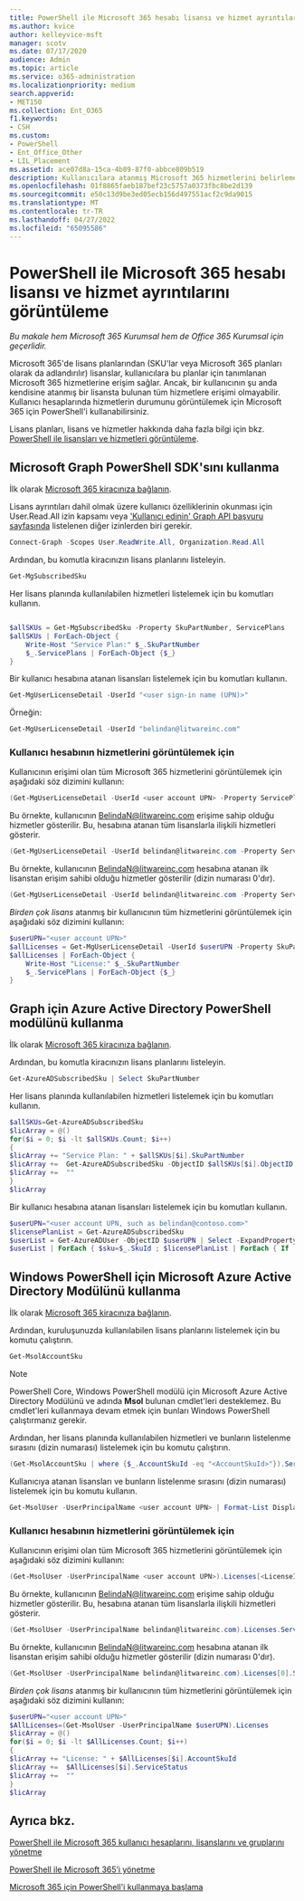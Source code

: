 ```yaml
---
title: PowerShell ile Microsoft 365 hesabı lisansı ve hizmet ayrıntılarını görüntüleme
ms.author: kvice
author: kelleyvice-msft
manager: scotv
ms.date: 07/17/2020
audience: Admin
ms.topic: article
ms.service: o365-administration
ms.localizationpriority: medium
search.appverid:
- MET150
ms.collection: Ent_O365
f1.keywords:
- CSH
ms.custom:
- PowerShell
- Ent_Office_Other
- LIL_Placement
ms.assetid: ace07d8a-15ca-4b89-87f0-abbce809b519
description: Kullanıcılara atanmış Microsoft 365 hizmetlerini belirlemek için PowerShell'in nasıl kullanılacağını açıklar.
ms.openlocfilehash: 01f8865faeb187bef23c5757a0373fbc8be2d139
ms.sourcegitcommit: e50c13d9be3ed05ecb156d497551acf2c9da9015
ms.translationtype: MT
ms.contentlocale: tr-TR
ms.lasthandoff: 04/27/2022
ms.locfileid: "65095586"
---
```

# <a name="view-microsoft-365-account-license-and-service-details-with-powershell"></a>PowerShell ile Microsoft 365 hesabı lisansı ve hizmet ayrıntılarını görüntüleme

*Bu makale hem Microsoft 365 Kurumsal hem de Office 365 Kurumsal için geçerlidir.*

Microsoft 365'de lisans planlarından (SKU'lar veya Microsoft 365 planları olarak da adlandırılır) lisanslar, kullanıcılara bu planlar için tanımlanan Microsoft 365 hizmetlerine erişim sağlar. Ancak, bir kullanıcının şu anda kendisine atanmış bir lisansta bulunan tüm hizmetlere erişimi olmayabilir. Kullanıcı hesaplarında hizmetlerin durumunu görüntülemek için Microsoft 365 için PowerShell'i kullanabilirsiniz.

Lisans planları, lisans ve hizmetler hakkında daha fazla bilgi için bkz. [PowerShell ile lisansları ve hizmetleri görüntüleme](view-licenses-and-services-with-microsoft-365-powershell.md).

## <a name="use-the-microsoft-graph-powershell-sdk"></a>Microsoft Graph PowerShell SDK'sını kullanma

İlk olarak [Microsoft 365 kiracınıza bağlanın](/graph/powershell/get-started#authentication).

Lisans ayrıntıları dahil olmak üzere kullanıcı özelliklerinin okunması için User.Read.All izin kapsamı veya ['Kullanıcı edinin' Graph API başvuru sayfasında](/graph/api/user-get) listelenen diğer izinlerden biri gerekir.

```powershell
Connect-Graph -Scopes User.ReadWrite.All, Organization.Read.All
```

Ardından, bu komutla kiracınızın lisans planlarını listeleyin.

```powershell
Get-MgSubscribedSku
```

Her lisans planında kullanılabilen hizmetleri listelemek için bu komutları kullanın.

```powershell

$allSKUs = Get-MgSubscribedSku -Property SkuPartNumber, ServicePlans 
$allSKUs | ForEach-Object {
    Write-Host "Service Plan:" $_.SkuPartNumber
    $_.ServicePlans | ForEach-Object {$_}
}

```

Bir kullanıcı hesabına atanan lisansları listelemek için bu komutları kullanın.

```powershell
Get-MgUserLicenseDetail -UserId "<user sign-in name (UPN)>"
```

Örneğin:

```powershell
Get-MgUserLicenseDetail -UserId "belindan@litwareinc.com"
```

### <a name="to-view-services-for-a-user-account"></a>Kullanıcı hesabının hizmetlerini görüntülemek için

Kullanıcının erişimi olan tüm Microsoft 365 hizmetlerini görüntülemek için aşağıdaki söz dizimini kullanın:
  
```powershell
(Get-MgUserLicenseDetail -UserId <user account UPN> -Property ServicePlans)[<LicenseIndexNumber>].ServicePlans
```

Bu örnekte, kullanıcının BelindaN@litwareinc.com erişime sahip olduğu hizmetler gösterilir. Bu, hesabına atanan tüm lisanslarla ilişkili hizmetleri gösterir.
  
```powershell
(Get-MgUserLicenseDetail -UserId belindan@litwareinc.com -Property ServicePlans).ServicePlans
```

Bu örnekte, kullanıcının BelindaN@litwareinc.com hesabına atanan ilk lisanstan erişim sahibi olduğu hizmetler gösterilir (dizin numarası 0'dır).
  
```powershell
(Get-MgUserLicenseDetail -UserId belindan@litwareinc.com -Property ServicePlans)[0].ServicePlans
```

*Birden çok lisans* atanmış bir kullanıcının tüm hizmetlerini görüntülemek için aşağıdaki söz dizimini kullanın:

```powershell
$userUPN="<user account UPN>"
$allLicenses = Get-MgUserLicenseDetail -UserId $userUPN -Property SkuPartNumber, ServicePlans
$allLicenses | ForEach-Object {
    Write-Host "License:" $_.SkuPartNumber
    $_.ServicePlans | ForEach-Object {$_}
}

```

## <a name="use-the-azure-active-directory-powershell-for-graph-module"></a>Graph için Azure Active Directory PowerShell modülünü kullanma

İlk olarak [Microsoft 365 kiracınıza bağlanın](connect-to-microsoft-365-powershell.md#connect-with-the-azure-active-directory-powershell-for-graph-module).
  
Ardından, bu komutla kiracınızın lisans planlarını listeleyin.

```powershell
Get-AzureADSubscribedSku | Select SkuPartNumber
```

Her lisans planında kullanılabilen hizmetleri listelemek için bu komutları kullanın.

```powershell
$allSKUs=Get-AzureADSubscribedSku
$licArray = @()
for($i = 0; $i -lt $allSKUs.Count; $i++)
{
$licArray += "Service Plan: " + $allSKUs[$i].SkuPartNumber
$licArray +=  Get-AzureADSubscribedSku -ObjectID $allSKUs[$i].ObjectID | Select -ExpandProperty ServicePlans
$licArray +=  ""
}
$licArray
```

Bir kullanıcı hesabına atanan lisansları listelemek için bu komutları kullanın.

```powershell
$userUPN="<user account UPN, such as belindan@contoso.com>"
$licensePlanList = Get-AzureADSubscribedSku
$userList = Get-AzureADUser -ObjectID $userUPN | Select -ExpandProperty AssignedLicenses | Select SkuID 
$userList | ForEach { $sku=$_.SkuId ; $licensePlanList | ForEach { If ( $sku -eq $_.ObjectId.substring($_.ObjectId.length - 36, 36) ) { Write-Host $_.SkuPartNumber } } }
```

## <a name="use-the-microsoft-azure-active-directory-module-for-windows-powershell"></a>Windows PowerShell için Microsoft Azure Active Directory Modülünü kullanma

İlk olarak [Microsoft 365 kiracınıza bağlanın](connect-to-microsoft-365-powershell.md#connect-with-the-microsoft-azure-active-directory-module-for-windows-powershell).

Ardından, kuruluşunuzda kullanılabilen lisans planlarını listelemek için bu komutu çalıştırın. 

```powershell
Get-MsolAccountSku
```
>[!Note]
>PowerShell Core, Windows PowerShell modülü için Microsoft Azure Active Directory Modülünü ve adında **Msol** bulunan cmdlet'leri desteklemez. Bu cmdlet'leri kullanmaya devam etmek için bunları Windows PowerShell çalıştırmanız gerekir.
>

Ardından, her lisans planında kullanılabilen hizmetleri ve bunların listelenme sırasını (dizin numarası) listelemek için bu komutu çalıştırın.

```powershell
(Get-MsolAccountSku | where {$_.AccountSkuId -eq "<AccountSkuId>"}).ServiceStatus
```
  
Kullanıcıya atanan lisansları ve bunların listelenme sırasını (dizin numarası) listelemek için bu komutu kullanın.

```powershell
Get-MsolUser -UserPrincipalName <user account UPN> | Format-List DisplayName,Licenses
```

### <a name="to-view-services-for-a-user-account"></a>Kullanıcı hesabının hizmetlerini görüntülemek için

Kullanıcının erişimi olan tüm Microsoft 365 hizmetlerini görüntülemek için aşağıdaki söz dizimini kullanın:
  
```powershell
(Get-MsolUser -UserPrincipalName <user account UPN>).Licenses[<LicenseIndexNumber>].ServiceStatus
```

Bu örnekte, kullanıcının BelindaN@litwareinc.com erişime sahip olduğu hizmetler gösterilir. Bu, hesabına atanan tüm lisanslarla ilişkili hizmetleri gösterir.
  
```powershell
(Get-MsolUser -UserPrincipalName belindan@litwareinc.com).Licenses.ServiceStatus
```

Bu örnekte, kullanıcının BelindaN@litwareinc.com hesabına atanan ilk lisanstan erişim sahibi olduğu hizmetler gösterilir (dizin numarası 0'dır).
  
```powershell
(Get-MsolUser -UserPrincipalName belindan@litwareinc.com).Licenses[0].ServiceStatus
```

*Birden çok lisans* atanmış bir kullanıcının tüm hizmetlerini görüntülemek için aşağıdaki söz dizimini kullanın:

```powershell
$userUPN="<user account UPN>"
$AllLicenses=(Get-MsolUser -UserPrincipalName $userUPN).Licenses
$licArray = @()
for($i = 0; $i -lt $AllLicenses.Count; $i++)
{
$licArray += "License: " + $AllLicenses[$i].AccountSkuId
$licArray +=  $AllLicenses[$i].ServiceStatus
$licArray +=  ""
}
$licArray
```

## <a name="see-also"></a>Ayrıca bkz.

[PowerShell ile Microsoft 365 kullanıcı hesaplarını, lisanslarını ve gruplarını yönetme](manage-user-accounts-and-licenses-with-microsoft-365-powershell.md)
  
[PowerShell ile Microsoft 365’i yönetme](manage-microsoft-365-with-microsoft-365-powershell.md)
  
[Microsoft 365 için PowerShell'i kullanmaya başlama](getting-started-with-microsoft-365-powershell.md)
